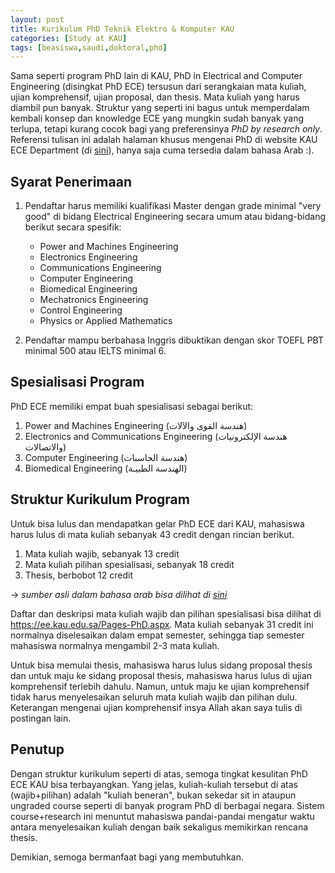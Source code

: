 ```yaml
---
layout: post
title: Kurikulum PhD Teknik Elektro & Komputer KAU
categories: [Study at KAU]
tags: [beasiswa,saudi,doktoral,phd]
---
```


Sama seperti program PhD lain di KAU, PhD in Electrical and Computer Engineering (disingkat PhD ECE) tersusun dari serangkaian mata kuliah, ujian komprehensif, ujian proposal, dan thesis. Mata kuliah yang harus diambil pun banyak. Struktur yang seperti ini bagus untuk memperdalam kembali konsep dan knowledge ECE yang mungkin sudah banyak yang terlupa, tetapi kurang cocok bagi yang preferensinya *PhD by research only*. Referensi tulisan ini adalah halaman khusus mengenai PhD di website KAU ECE Department (di <a href="https://ee.kau.edu.sa/Pages-PhD.aspx" target="_blank">sini</a>), hanya saja cuma tersedia dalam bahasa Arab :).

## Syarat Penerimaan

1. Pendaftar harus memiliki kualifikasi Master dengan grade minimal "very good" di bidang Electrical Engineering secara umum atau bidang-bidang berikut secara spesifik:
    - Power and Machines Engineering
    - Electronics Engineering 
    - Communications Engineering
    - Computer Engineering
    - Biomedical Engineering
    - Mechatronics Engineering
    - Control Engineering
    - Physics or Applied Mathematics

2. Pendaftar mampu berbahasa Inggris dibuktikan dengan skor TOEFL PBT minimal 500 atau IELTS minimal 6.

## Spesialisasi Program

PhD ECE memiliki empat buah spesialisasi sebagai berikut:
1. Power and Machines Engineering (هندسة القوى والآلات)
2. Electronics and Communications Engineering (هندسة الإلكترونيات والاتصالات)
3. Computer Engineering (هندسة الحاسبات)
4. Biomedical Engineering (الهندسة الطبيـة)

## Struktur Kurikulum Program

Untuk bisa lulus dan mendapatkan gelar PhD ECE dari KAU, mahasiswa harus lulus di mata kuliah sebanyak 43 credit dengan rincian berikut.

1. Mata kuliah wajib, sebanyak 13 credit
2. Mata kuliah pilihan spesialisasi, sebanyak 18 credit
3. Thesis, berbobot 12 credit

&#8594; <i>sumber asli dalam bahasa arab bisa dilihat di <a href="https://graduatestudies.kau.edu.sa/Files/306/Files/155322_EED.pdf" target="_blank">sini</a></i>

Daftar dan deskripsi mata kuliah wajib dan pilihan spesialisasi bisa dilihat di <a href="https://ee.kau.edu.sa/Pages-PhD.aspx" target="_blank">https://ee.kau.edu.sa/Pages-PhD.aspx</a>. Mata kuliah sebanyak 31 credit ini normalnya diselesaikan dalam empat semester, sehingga tiap semester mahasiswa normalnya mengambil 2-3 mata kuliah.

Untuk bisa memulai thesis, mahasiswa harus lulus sidang proposal thesis dan untuk maju ke sidang proposal thesis, mahasiswa harus lulus di ujian komprehensif terlebih dahulu. Namun, untuk maju ke ujian komprehensif tidak harus menyelesaikan seluruh mata kuliah wajib dan pilihan dulu. Keterangan mengenai ujian komprehensif insya Allah akan saya tulis di postingan lain.

## Penutup

Dengan struktur kurikulum seperti di atas, semoga tingkat kesulitan PhD ECE KAU bisa terbayangkan. Yang jelas, kuliah-kuliah tersebut di atas (wajib+pilihan) adalah "kuliah beneran", bukan sekedar sit in ataupun ungraded course seperti di banyak program PhD di berbagai negara. Sistem course+research ini menuntut mahasiswa pandai-pandai mengatur waktu antara menyelesaikan kuliah dengan baik sekaligus memikirkan rencana thesis.

Demikian, semoga bermanfaat bagi yang membutuhkan.